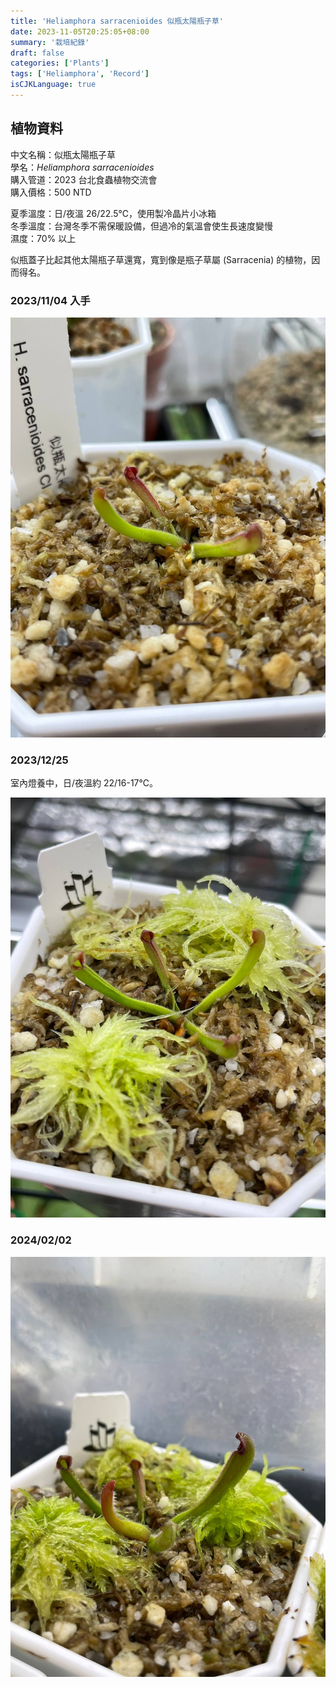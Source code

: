 ```yaml
---
title: 'Heliamphora sarracenioides 似瓶太陽瓶子草'
date: 2023-11-05T20:25:05+08:00
summary: '栽培紀錄'
draft: false
categories: ['Plants']
tags: ['Heliamphora', 'Record']
isCJKLanguage: true
---
```


## 植物資料

中文名稱：似瓶太陽瓶子草  
學名：*Heliamphora sarracenioides*  
購入管道：2023 台北食蟲植物交流會  
購入價格：500 NTD  

夏季溫度：日/夜溫 26/22.5℃，使用製冷晶片小冰箱  
冬季溫度：台灣冬季不需保暖設備，但過冷的氣溫會使生長速度變慢  
濕度：70% 以上  

似瓶蓋子比起其他太陽瓶子草還寬，寬到像是瓶子草屬 (Sarracenia) 的植物，因而得名。  

### 2023/11/04 入手

![2023-11-04](./images/2023-11-04.jpg)

### 2023/12/25

室內燈養中，日/夜溫約 22/16-17℃。  

![2023-12-25](./images/2023-12-25.jpg)

### 2024/02/02

![2024-02-02](./images/2024-02-02.jpg)
